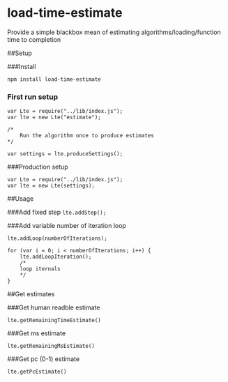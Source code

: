 # load-time-estimate
Provide a simple blackbox mean of estimating algorithms/loading/function time to completion

##Setup

###Install

`npm install load-time-estimate`

### First run setup
```
var Lte = require("../lib/index.js");
var lte = new Lte("estimate");

/*
    Run the algorithm once to produce estimates
*/

var settings = lte.produceSettings();
```

###Production setup
```
var Lte = require("../lib/index.js");
var lte = new Lte(settings);
```

##Usage

###Add fixed step
`lte.addStep();`

###Add variable number of iteration loop
```
lte.addLoop(numberOfIterations);

for (var i = 0; i < numberOfIterations; i++) {
    lte.addLoopIteration();
    /*
    loop iternals
    */
}
```

##Get estimates

###Get human readble estimate

`lte.getRemainingTimeEstimate()`

###Get ms estimate

`lte.getRemainingMsEstimate()`

###Get pc (0-1) estimate

`lte.getPcEstimate()`
